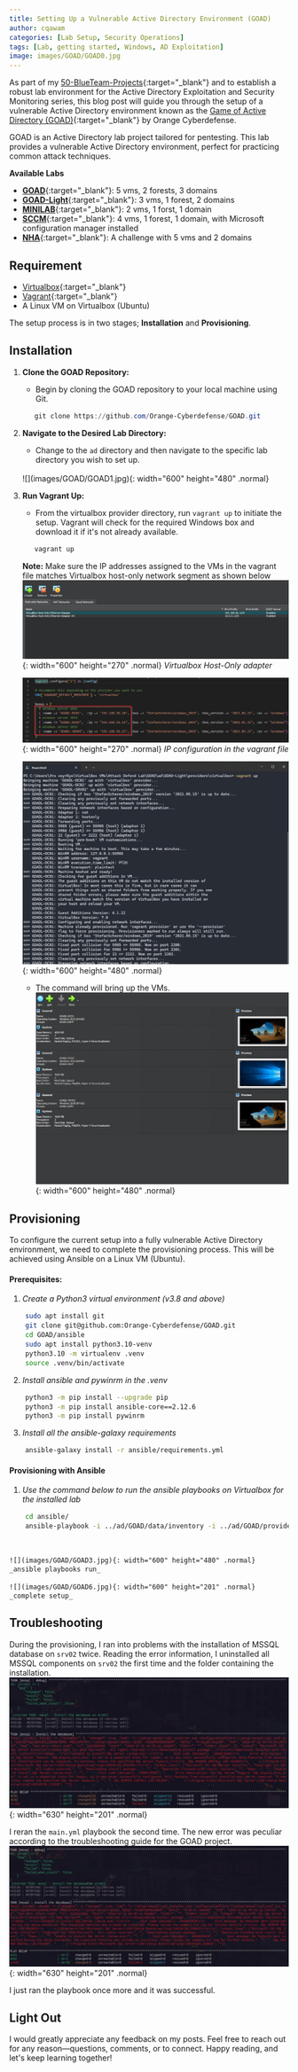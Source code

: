 ```yaml
---
title: Setting Up a Vulnerable Active Directory Environment (GOAD)
author: cqawam
categories: [Lab Setup, Security Operations]
tags: [Lab, getting started, Windows, AD Exploitation]
image: images/GOAD/GOAD0.jpg
---
```


As part of my [50-BlueTeam-Projects](https://github.com/cqawam/50-BlueTeam-Projects){:target="_blank"} and to establish a robust lab environment for the Active Directory Exploitation and Security Monitoring series, this blog post will guide you through the setup of a vulnerable Active Directory environment known as the [Game of Active Directory (GOAD)](https://github.com/Orange-Cyberdefense/GOAD){:target="_blank"} by Orange Cyberdefense.

GOAD is an Active Directory lab project tailored for pentesting. This lab provides a vulnerable Active Directory environment, perfect for practicing common attack techniques. 

**Available Labs** 

- [**GOAD**](https://github.com/Orange-Cyberdefense/GOAD/blob/main/ad/GOAD/README.md){:target="_blank"}: 5 vms, 2 forests, 3 domains
- [**GOAD-Light**](https://github.com/Orange-Cyberdefense/GOAD/blob/main/ad/GOAD-Light/README.md){:target="_blank"}: 3 vms, 1 forest, 2 domains
- [**MINILAB**](https://github.com/Orange-Cyberdefense/GOAD/blob/main/ad/MINILAB/README.md){:target="_blank"}: 2 vms, 1 forst, 1 domain
- [**SCCM**](https://github.com/Orange-Cyberdefense/GOAD/blob/main/ad/SCCM/README.md){:target="_blank"}: 4 vms, 1 forest, 1 domain, with Microsoft configuration manager installed
- [**NHA**](https://github.com/Orange-Cyberdefense/GOAD/blob/main/ad/SCCM/README.md){:target="_blank"}:  A challenge with 5 vms and 2 domains


## Requirement
- [Virtualbox](https://www.virtualbox.org/wiki/Downloads){:target="_blank"}
- [Vagrant](https://developer.hashicorp.com/vagrant/install){:target="_blank"}
- A Linux VM on Virtualbox (Ubuntu)  

The setup process is in two stages; **Installation** and **Provisioning**.

## Installation
1. **Clone the GOAD Repository:**
    - Begin by cloning the GOAD repository to your local machine using Git.
    ```powershell
       git clone https://github.com/Orange-Cyberdefense/GOAD.git
    ```
    
2. **Navigate to the Desired Lab Directory:**
    - Change to the `ad` directory and then navigate to the specific lab directory you wish to set up.
    <br>
    ![](images/GOAD/GOAD1.jpg){: width="600" height="480" .normal}

3. **Run Vagrant Up:**
   - From the virtualbox provider directory, run `vagrant up` to initiate the setup. Vagrant will check for the required Windows box and download it if it's not already available.
   ```powershell
      vagrant up
   ```  
     
     **Note:** Make sure the IP addresses assigned to the VMs in the vagrant file matches Virtualbox host-only network segment as shown below
     ![](images/GOAD/GOAD2.1.jpg){: width="600" height="270" .normal} 
     _Virtualbox Host-Only adapter_

     ![](images/GOAD/GOAD2.2.jpg){: width="600" height="270" .normal} 
     _IP configuration in the vagrant file_

     ![](images/GOAD/GOAD1.2.jpg){: width="600" height="480" .normal}  


   - The command will bring up the VMs.  
    ![](images/GOAD/GOAD2.jpg){: width="600" height="480" .normal}

   
  
## Provisioning
To configure the current setup into a fully vulnerable Active Directory environment, we need to complete the provisioning process. This will be achieved using Ansible on a Linux VM (Ubuntu).

#### Prerequisites:

1. *Create a Python3 virtual environment (v3.8 and above)* 
```bash
    sudo apt install git
    git clone git@github.com:Orange-Cyberdefense/GOAD.git
    cd GOAD/ansible
    sudo apt install python3.10-venv
    python3.10 -m virtualenv .venv
    source .venv/bin/activate
```

2. *Install ansible and pywinrm in the .venv*
```bash
    python3 -m pip install --upgrade pip
    python3 -m pip install ansible-core==2.12.6
    python3 -m pip install pywinrm
```

3. *Install all the ansible-galaxy requirements*
```bash
    ansible-galaxy install -r ansible/requirements.yml
```

#### Provisioning with Ansible
1.  *Use the command below to run the ansible playbooks on Virtualbox for the installed lab*
```bash
    cd ansible/
    ansible-playbook -i ../ad/GOAD/data/inventory -i ../ad/GOAD/providers/virtualbox/inventory main.yml
```  
<br>

    ![](images/GOAD/GOAD3.jpg){: width="600" height="480" .normal}
    _ansible playbooks run_

    ![](images/GOAD/GOAD6.jpg){: width="600" height="201" .normal}
    _complete setup_


## Troubleshooting

During the provisioning, I ran into problems with the installation of MSSQL database on `srv02` twice. Reading the error information, I uninstalled all MSSQL components on `srv02` the first time and the folder containing the installation.  
    ![](images/GOAD/GOAD4.jpg){: width="630" height="201" .normal}


I reran the `main.yml` playbook the second time. The new error was peculiar according to the troubleshooting guide for the GOAD project.   
    ![](images/GOAD/GOAD5.jpg){: width="630" height="201" .normal}


I just ran the playbook once more and it was successful.  

## Light Out
I would greatly appreciate any feedback on my posts. Feel free to reach out for any reason—questions, comments, or to connect. Happy reading, and let's keep learning together!